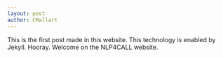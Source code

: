 ```yaml
---
layout: post
author: CMallart
---
```


This is the first post made in this website. This technology is enabled by Jekyll. Hooray. Welcome on the NLP4CALL website.
